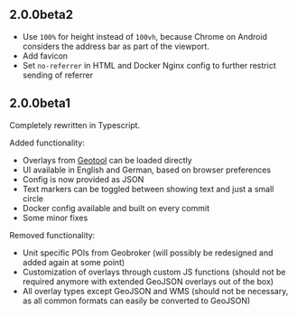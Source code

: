 ## 2.0.0beta2

- Use `100%` for height instead of `100vh`, because Chrome on Android considers the address bar as part of the viewport.
- Add favicon
- Set `no-referrer` in HTML and Docker Nginx config to further restrict sending of referrer

## 2.0.0beta1

Completely rewritten in Typescript.

Added functionality:
- Overlays from [Geotool](https://github.com/wrk-fmd/geotool) can be loaded directly
- UI available in English and German, based on browser preferences
- Config is now provided as JSON
- Text markers can be toggled between showing text and just a small circle
- Docker config available and built on every commit
- Some minor fixes

Removed functionality:
- Unit specific POIs from Geobroker
  (will possibly be redesigned and added again at some point)
- Customization of overlays through custom JS functions
  (should not be required anymore with extended GeoJSON overlays out of the box)
- All overlay types except GeoJSON and WMS
  (should not be necessary, as all common formats can easily be converted to GeoJSON)
